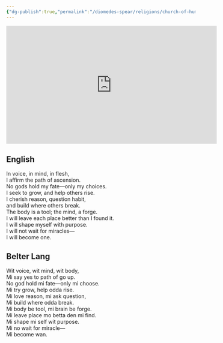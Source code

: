```yaml
---
{"dg-publish":true,"permalink":"/diomedes-spear/religions/church-of-humanity-ascended/crede-of-the-church-of-humanity-ascendant/"}
---
```


<iframe width="560" height="315" src="https://www.youtube-nocookie.com/embed/St1mRLmWibU?si=6L3rrq2AbkojXei1" title="YouTube video player" frameborder="0" allow="accelerometer; autoplay; clipboard-write; encrypted-media; gyroscope; picture-in-picture; web-share" referrerpolicy="strict-origin-when-cross-origin" allowfullscreen></iframe>

## English
In voice, in mind, in flesh,  
I affirm the path of ascension.  
No gods hold my fate—only my choices.  
I seek to grow, and help others rise.  
I cherish reason, question habit,  
and build where others break.  
The body is a tool; the mind, a forge.  
I will leave each place better than I found it.  
I will shape myself with purpose.  
I will not wait for miracles—  
I will become one.

## Belter Lang
Wit voice, wit mind, wit body,  
Mi say yes to path of go up.  
No god hold mi fate—only mi choose.  
Mi try grow, help odda rise.  
Mi love reason, mi ask question,  
Mi build where odda break.  
Mi body be tool, mi brain be forge.  
Mi leave place mo betta den mi find.  
Mi shape mi self wit purpose.  
Mi no wait for miracle—  
Mi become wan.